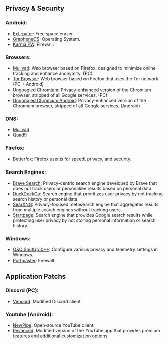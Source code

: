 ## Privacy & Security
### Android:
- [Extirpater](https://github.com/divestedcg/Extirpater): Free space eraser.
- [GrapheneOS](https://grapheneos.org/): Operating System.
- [Karma FW](https://github.com/StarGW-net/karma-firewall): Firewall.
### Browsers:
- [Mullvad](https://mullvad.net/en/browser): Web browser based on Firefox, designed to minimize online tracking and enhance anonymity. (PC)
- [Tor Browser](https://www.torproject.org/download/): Web browser based on Firefox that uses the Tor network. (PC + Android)
- [Ungoogled Chromium](https://github.com/ungoogled-software/ungoogled-chromium): Privacy-enhanced version of the Chromium browser, stripped of all Google services. (PC)
- [Ungoogled Chromium Android](https://github.com/ungoogled-software/ungoogled-chromium-android): Privacy-enhanced version of the Chromium browser, stripped of all Google services. (Android)
### DNS:
- [Mullvad](https://mullvad.net/en/help/dns-over-https-and-dns-over-tls)
- [Quad9](https://www.quad9.net/)
### Firefox:
- [Betterfox](https://github.com/yokoffing/Betterfox): Firefox user.js for speed, privacy, and security.
### Search Engines:
- [Brave Search](https://search.brave.com/): Privacy-centric search engine developed by Brave that does not track users or personalize results based on personal data.
- [DuckDuckGo](https://duckduckgo.com/): Search engine that prioritizes user privacy by not tracking search history or personal data.
- [SearXNG](https://searx.space/): Privacy-focused metasearch engine that aggregates results from multiple search engines without tracking users.
- [Startpage](https://www.startpage.com/): Search engine that provides Google search results while protecting user privacy by not storing personal information or search history.
### Windows:
- [O&O ShutUp10++](https://www.oo-software.com/en/shutup10): Configure various privacy and telemetry settings in Windows.
- [Portmaster](https://safing.io/): Firewall.
## Application Patchs
### Discord (PC):
- [Vencord](https://vencord.dev/): Modified Discord client.
### Youtube (Android):
- [NewPipe](https://github.com/TeamNewPipe/NewPipe): Open-source YouTube client.
- [Revanced](https://revanced.app/): Modified version of the YouTube app that provides premium features and additional customization options.
